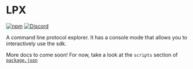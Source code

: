 # LPX

[![npm](https://img.shields.io/npm/v/@livepeer/lpx.svg?style=flat-square)](https://www.npmjs.com/package/@livepeer/lpx) [![Discord](https://img.shields.io/discord/423160867534929930.svg?style=flat-square)](https://discord.gg/7wRSUGX)

A command line protocol explorer. It has a console mode that allows you to interactively use the sdk.

More docs to come soon! For now, take a look at the `scripts` section of [`package.json`](https://github.com/livepeer/livepeerjs/blob/master/packages/lpx/package.json#L22)

